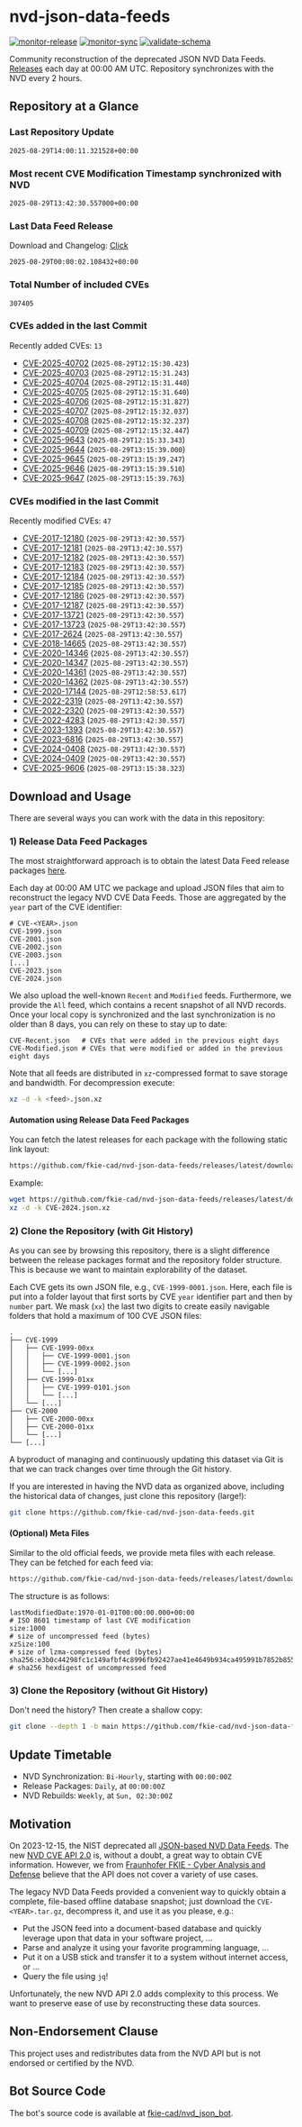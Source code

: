 # nvd-json-data-feeds

[![monitor-release](https://github.com/fkie-cad/nvd-json-data-feeds/actions/workflows/monitor_release.yml/badge.svg)](https://github.com/fkie-cad/nvd-json-data-feeds/actions/workflows/monitor_release.yml)
[![monitor-sync](https://github.com/fkie-cad/nvd-json-data-feeds/actions/workflows/monitor_sync.yml/badge.svg)](https://github.com/fkie-cad/nvd-json-data-feeds/actions/workflows/monitor_sync.yml)
[![validate-schema](https://github.com/fkie-cad/nvd-json-data-feeds/actions/workflows/validate_schema.yml/badge.svg)](https://github.com/fkie-cad/nvd-json-data-feeds/actions/workflows/validate_schema.yml)

Community reconstruction of the deprecated JSON NVD Data Feeds.
[Releases](https://github.com/fkie-cad/nvd-json-data-feeds/releases/latest) each day at 00:00 AM UTC.
Repository synchronizes with the NVD every 2 hours.

## Repository at a Glance

### Last Repository Update

```plain
2025-08-29T14:00:11.321528+00:00
```

### Most recent CVE Modification Timestamp synchronized with NVD

```plain
2025-08-29T13:42:30.557000+00:00
```

### Last Data Feed Release

Download and Changelog: [Click](https://github.com/fkie-cad/nvd-json-data-feeds/releases/latest)

```plain
2025-08-29T00:00:02.108432+00:00
```

### Total Number of included CVEs

```plain
307405
```

### CVEs added in the last Commit

Recently added CVEs: `13`

- [CVE-2025-40702](CVE-2025/CVE-2025-407xx/CVE-2025-40702.json) (`2025-08-29T12:15:30.423`)
- [CVE-2025-40703](CVE-2025/CVE-2025-407xx/CVE-2025-40703.json) (`2025-08-29T12:15:31.243`)
- [CVE-2025-40704](CVE-2025/CVE-2025-407xx/CVE-2025-40704.json) (`2025-08-29T12:15:31.440`)
- [CVE-2025-40705](CVE-2025/CVE-2025-407xx/CVE-2025-40705.json) (`2025-08-29T12:15:31.640`)
- [CVE-2025-40706](CVE-2025/CVE-2025-407xx/CVE-2025-40706.json) (`2025-08-29T12:15:31.827`)
- [CVE-2025-40707](CVE-2025/CVE-2025-407xx/CVE-2025-40707.json) (`2025-08-29T12:15:32.037`)
- [CVE-2025-40708](CVE-2025/CVE-2025-407xx/CVE-2025-40708.json) (`2025-08-29T12:15:32.237`)
- [CVE-2025-40709](CVE-2025/CVE-2025-407xx/CVE-2025-40709.json) (`2025-08-29T12:15:32.447`)
- [CVE-2025-9643](CVE-2025/CVE-2025-96xx/CVE-2025-9643.json) (`2025-08-29T12:15:33.343`)
- [CVE-2025-9644](CVE-2025/CVE-2025-96xx/CVE-2025-9644.json) (`2025-08-29T13:15:39.000`)
- [CVE-2025-9645](CVE-2025/CVE-2025-96xx/CVE-2025-9645.json) (`2025-08-29T13:15:39.247`)
- [CVE-2025-9646](CVE-2025/CVE-2025-96xx/CVE-2025-9646.json) (`2025-08-29T13:15:39.510`)
- [CVE-2025-9647](CVE-2025/CVE-2025-96xx/CVE-2025-9647.json) (`2025-08-29T13:15:39.763`)


### CVEs modified in the last Commit

Recently modified CVEs: `47`

- [CVE-2017-12180](CVE-2017/CVE-2017-121xx/CVE-2017-12180.json) (`2025-08-29T13:42:30.557`)
- [CVE-2017-12181](CVE-2017/CVE-2017-121xx/CVE-2017-12181.json) (`2025-08-29T13:42:30.557`)
- [CVE-2017-12182](CVE-2017/CVE-2017-121xx/CVE-2017-12182.json) (`2025-08-29T13:42:30.557`)
- [CVE-2017-12183](CVE-2017/CVE-2017-121xx/CVE-2017-12183.json) (`2025-08-29T13:42:30.557`)
- [CVE-2017-12184](CVE-2017/CVE-2017-121xx/CVE-2017-12184.json) (`2025-08-29T13:42:30.557`)
- [CVE-2017-12185](CVE-2017/CVE-2017-121xx/CVE-2017-12185.json) (`2025-08-29T13:42:30.557`)
- [CVE-2017-12186](CVE-2017/CVE-2017-121xx/CVE-2017-12186.json) (`2025-08-29T13:42:30.557`)
- [CVE-2017-12187](CVE-2017/CVE-2017-121xx/CVE-2017-12187.json) (`2025-08-29T13:42:30.557`)
- [CVE-2017-13721](CVE-2017/CVE-2017-137xx/CVE-2017-13721.json) (`2025-08-29T13:42:30.557`)
- [CVE-2017-13723](CVE-2017/CVE-2017-137xx/CVE-2017-13723.json) (`2025-08-29T13:42:30.557`)
- [CVE-2017-2624](CVE-2017/CVE-2017-26xx/CVE-2017-2624.json) (`2025-08-29T13:42:30.557`)
- [CVE-2018-14665](CVE-2018/CVE-2018-146xx/CVE-2018-14665.json) (`2025-08-29T13:42:30.557`)
- [CVE-2020-14346](CVE-2020/CVE-2020-143xx/CVE-2020-14346.json) (`2025-08-29T13:42:30.557`)
- [CVE-2020-14347](CVE-2020/CVE-2020-143xx/CVE-2020-14347.json) (`2025-08-29T13:42:30.557`)
- [CVE-2020-14361](CVE-2020/CVE-2020-143xx/CVE-2020-14361.json) (`2025-08-29T13:42:30.557`)
- [CVE-2020-14362](CVE-2020/CVE-2020-143xx/CVE-2020-14362.json) (`2025-08-29T13:42:30.557`)
- [CVE-2020-17144](CVE-2020/CVE-2020-171xx/CVE-2020-17144.json) (`2025-08-29T12:58:53.617`)
- [CVE-2022-2319](CVE-2022/CVE-2022-23xx/CVE-2022-2319.json) (`2025-08-29T13:42:30.557`)
- [CVE-2022-2320](CVE-2022/CVE-2022-23xx/CVE-2022-2320.json) (`2025-08-29T13:42:30.557`)
- [CVE-2022-4283](CVE-2022/CVE-2022-42xx/CVE-2022-4283.json) (`2025-08-29T13:42:30.557`)
- [CVE-2023-1393](CVE-2023/CVE-2023-13xx/CVE-2023-1393.json) (`2025-08-29T13:42:30.557`)
- [CVE-2023-6816](CVE-2023/CVE-2023-68xx/CVE-2023-6816.json) (`2025-08-29T13:42:30.557`)
- [CVE-2024-0408](CVE-2024/CVE-2024-04xx/CVE-2024-0408.json) (`2025-08-29T13:42:30.557`)
- [CVE-2024-0409](CVE-2024/CVE-2024-04xx/CVE-2024-0409.json) (`2025-08-29T13:42:30.557`)
- [CVE-2025-9606](CVE-2025/CVE-2025-96xx/CVE-2025-9606.json) (`2025-08-29T13:15:38.323`)


## Download and Usage

There are several ways you can work with the data in this repository:

### 1) Release Data Feed Packages

The most straightforward approach is to obtain the latest Data Feed release packages [here](https://github.com/fkie-cad/nvd-json-data-feeds/releases/latest).

Each day at 00:00 AM UTC we package and upload JSON files that aim to reconstruct the legacy NVD CVE Data Feeds.
Those are aggregated by the `year` part of the CVE identifier:

```
# CVE-<YEAR>.json
CVE-1999.json
CVE-2001.json
CVE-2002.json
CVE-2003.json
[...]
CVE-2023.json
CVE-2024.json
```

We also upload the well-known `Recent` and `Modified` feeds.
Furthermore, we provide the `All` feed, which contains a recent snapshot of all NVD records.
Once your local copy is synchronized and the last synchronization is no older than 8 days, you can rely on these to stay up to date:

```plain
CVE-Recent.json   # CVEs that were added in the previous eight days
CVE-Modified.json # CVEs that were modified or added in the previous eight days
```

Note that all feeds are distributed in `xz`-compressed format to save storage and bandwidth.
For decompression execute:

```sh
xz -d -k <feed>.json.xz
```

#### Automation using Release Data Feed Packages

You can fetch the latest releases for each package with the following static link layout:

```sh
https://github.com/fkie-cad/nvd-json-data-feeds/releases/latest/download/CVE-<YEAR>.json.xz
```

Example:

```sh
wget https://github.com/fkie-cad/nvd-json-data-feeds/releases/latest/download/CVE-2024.json.xz
xz -d -k CVE-2024.json.xz
```

### 2) Clone the Repository (with Git History)

As you can see by browsing this repository, there is a slight difference between the release packages format and the repository folder structure.
This is because we want to maintain explorability of the dataset.

Each CVE gets its own JSON file, e.g., `CVE-1999-0001.json`.
Here, each file is put into a folder layout that first sorts by CVE `year` identifier part and then by `number` part.
We mask (`xx`) the last two digits to create easily navigable folders that hold a maximum of 100 CVE JSON files:

```plain
.
├── CVE-1999
│   ├── CVE-1999-00xx
│   │   ├── CVE-1999-0001.json
│   │   ├── CVE-1999-0002.json
│   │   └── [...]
│   ├── CVE-1999-01xx
│   │   ├── CVE-1999-0101.json
│   │   └── [...]
│   └── [...]
├── CVE-2000
│   ├── CVE-2000-00xx
│   ├── CVE-2000-01xx
│   └── [...]
└── [...]
```

A byproduct of managing and continuously updating this dataset via Git is that we can track changes over time through the Git history.

If you are interested in having the NVD data as organized above, including the historical data of changes, just clone this repository (large!):

```sh
git clone https://github.com/fkie-cad/nvd-json-data-feeds.git
```

#### (Optional) Meta Files

Similar to the old official feeds, we provide meta files with each release. They can be fetched for each feed via:

```sh
https://github.com/fkie-cad/nvd-json-data-feeds/releases/latest/download/CVE-<YEAR>.meta
```

The structure is as follows:

```plain
lastModifiedDate:1970-01-01T00:00:00.000+00:00                          # ISO 8601 timestamp of last CVE modification
size:1000                                                               # size of uncompressed feed (bytes)
xzSize:100                                                              # size of lzma-compressed feed (bytes)
sha256:e3b0c44298fc1c149afbf4c8996fb92427ae41e4649b934ca495991b7852b855 # sha256 hexdigest of uncompressed feed
```

### 3) Clone the Repository (without Git History)

Don't need the history? Then create a shallow copy:

```sh
git clone --depth 1 -b main https://github.com/fkie-cad/nvd-json-data-feeds.git
```


## Update Timetable

* NVD Synchronization: `Bi-Hourly`, starting with `00:00:00Z`
* Release Packages: `Daily`, at `00:00:00Z`
* NVD Rebuilds: `Weekly`, at `Sun, 02:30:00Z`


## Motivation

On 2023-12-15, the NIST deprecated all [JSON-based NVD Data Feeds](https://nvd.nist.gov/vuln/data-feeds#divRetirementBanner-1).
The new [NVD CVE API 2.0](https://nvd.nist.gov/developers/vulnerabilities) is, without a doubt, a great way to obtain CVE information.
However, we from [Fraunhofer FKIE - Cyber Analysis and Defense](https://www.fkie.fraunhofer.de/en/departments/cad.html) believe that the API does not cover a variety of use cases.

The legacy NVD Data Feeds provided a convenient way to quickly obtain a complete, file-based offline database snapshot; just download the `CVE-<YEAR>.tar.gz`, decompress it, and use it as you please, e.g.:

- Put the JSON feed into a document-based database and quickly leverage upon that data in your software project, ...
- Parse and analyze it using your favorite programming language, ...
- Put it on a USB stick and transfer it to a system without internet access, or ...
- Query the file using `jq`!

Unfortunately, the new NVD API 2.0 adds complexity to this process.
We want to preserve ease of use by reconstructing these data sources.

## Non-Endorsement Clause

This project uses and redistributes data from the NVD API but is not endorsed or certified by the NVD.

## Bot Source Code

The bot's source code is available at [fkie-cad/nvd\_json\_bot](https://github.com/fkie-cad/nvd_json_bot).